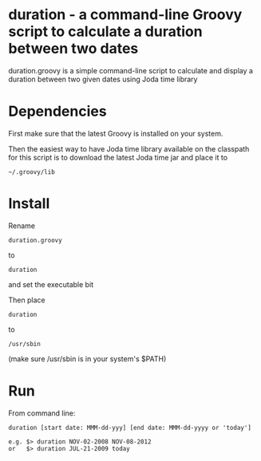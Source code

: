 duration - a command-line Groovy script to calculate a duration between two dates
=================================================================================

duration.groovy is a simple command-line script to calculate and display a duration between two given dates using Joda time library

# Dependencies

First make sure that the latest Groovy is installed on your system.

Then the easiest way to have Joda time library available on the classpath for this script is to download the latest Joda time jar and place it to   

	~/.groovy/lib

# Install

Rename 
		
	duration.groovy 

to 
	
	duration 
		
and set the executable bit

Then place

	duration 

to 

	/usr/sbin
	
(make sure /usr/sbin is in your system's $PATH)	

# Run

From command line:

	duration [start date: MMM-dd-yyy] [end date: MMM-dd-yyyy or 'today']
	
	e.g. $> duration NOV-02-2008 NOV-08-2012
	or 	 $> duration JUL-21-2009 today